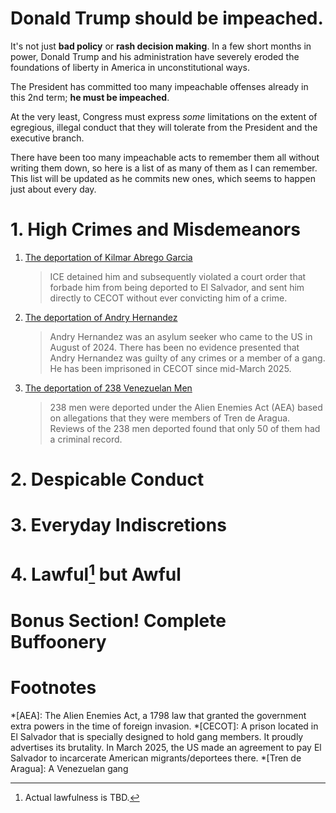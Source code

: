 # Donald Trump should be impeached.

It's not just **bad policy** or **rash decision making**. In a few short months in power, Donald Trump and his administration have severely eroded the foundations of liberty in America in unconstitutional ways.

The President has committed too many impeachable offenses already in this 2nd term; **he must be impeached**.

At the very least, Congress must express *some* limitations on the extent of egregious, illegal conduct that they will tolerate from the President and the executive branch.

There have been too many impeachable acts to remember them all without writing them down, so here is a list of as many of them as I can remember. This list will be updated as he commits new ones, which seems to happen just about every day.

# 1. High Crimes and Misdemeanors

1. [The deportation of Kilmar Abrego Garcia](details/kilmar-abrego-garcia.md)
    > ICE detained him and subsequently violated a court order that forbade him from being deported to El Salvador, and sent him directly to CECOT without ever convicting him of a crime.
2. [The deportation of Andry Hernandez](details/andry-hernandez.md)
    > Andry Hernandez was an asylum seeker who came to the US in August of 2024. There has been no evidence presented that Andry Hernandez was guilty of any crimes or a member of a gang. He has been imprisoned in CECOT since mid-March 2025.
3. [The deportation of 238 Venezuelan Men](details/alien-enemies-act.md)
    > 238 men were deported under the Alien Enemies Act (AEA) based on allegations that they were members of Tren de Aragua. Reviews of the 238 men deported found that only 50 of them had a criminal record.

# 2. Despicable Conduct

# 3. Everyday Indiscretions

# 4. Lawful[^1] but Awful

# Bonus Section! Complete Buffoonery

# Footnotes

[^1]: Actual lawfulness is TBD.




*[AEA]: The Alien Enemies Act, a 1798 law that granted the government extra powers in the time of foreign invasion. 
*[CECOT]: A prison located in El Salvador that is specially designed to hold gang members. It proudly advertises its brutality. In March 2025, the US made an agreement to pay El Salvador to incarcerate American migrants/deportees there.
*[Tren de Aragua]: A Venezuelan gang 